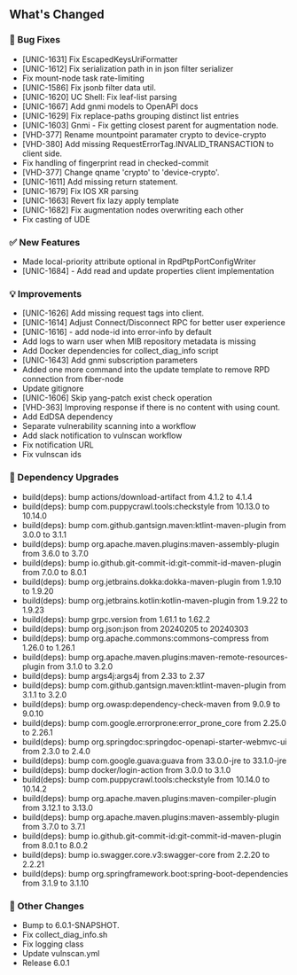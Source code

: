<!-- Release notes generated using configuration in .github/release.yml at 6.0.1 -->

## What's Changed
### 🐞 Bug Fixes
* [UNIC-1631] Fix EscapedKeysUriFormatter
* [UNIC-1612] Fix serialization path in in json filter serializer
* Fix mount-node task rate-limiting
* [UNIC-1586] Fix jsonb filter data util.
* [UNIC-1620] UC Shell: Fix leaf-list parsing
* [UNIC-1667] Add gnmi models to OpenAPI docs
* [UNIC-1629] Fix replace-paths grouping distinct list entries
* [UNIC-1603] Gnmi - Fix getting closest parent for augmentation node.
* [VHD-377] Rename mountpoint paramater crypto to device-crypto
* [VHD-380] Add missing RequestErrorTag.INVALID_TRANSACTION to client side.
* Fix handling of fingerprint read in checked-commit
* [VHD-377] Change qname 'crypto' to 'device-crypto'.
* [UNIC-1611] Add missing return statement.
* [UNIC-1679] Fix IOS XR parsing
* [UNIC-1663] Revert fix lazy apply template
* [UNIC-1682] Fix augmentation nodes overwriting each other
* Fix casting of UDE
### ✅ New Features
* Made local-priority attribute optional in RpdPtpPortConfigWriter
* [UNIC-1684] - Add read and update properties client implementation
### 💡 Improvements
* [UNIC-1626] Add missing request tags into client.
* [UNIC-1614] Adjust Connect/Disconnect RPC for better user experience
* [UNIC-1616] - add node-id into error-info by default
* Add logs to warn user when MIB repository metadata is missing
* Add Docker dependencies for collect_diag_info script
* [UNIC-1643] Add gnmi subscription parameters
* Added one more command into the update template to remove RPD connection from fiber-node
* Update gitignore
* [UNIC-1606] Skip yang-patch exist check operation
* [VHD-363] Improving response if there is no content with using count.
* Add EdDSA dependency
* Separate vulnerability scanning into a workflow
* Add slack notification to vulnscan workflow
* Fix notification URL
* Fix vulnscan ids
### 🔨 Dependency Upgrades
* build(deps): bump actions/download-artifact from 4.1.2 to 4.1.4
* build(deps): bump com.puppycrawl.tools:checkstyle from 10.13.0 to 10.14.0
* build(deps): bump com.github.gantsign.maven:ktlint-maven-plugin from 3.0.0 to 3.1.1
* build(deps): bump org.apache.maven.plugins:maven-assembly-plugin from 3.6.0 to 3.7.0
* build(deps): bump io.github.git-commit-id:git-commit-id-maven-plugin from 7.0.0 to 8.0.1
* build(deps): bump org.jetbrains.dokka:dokka-maven-plugin from 1.9.10 to 1.9.20
* build(deps): bump org.jetbrains.kotlin:kotlin-maven-plugin from 1.9.22 to 1.9.23
* build(deps): bump grpc.version from 1.61.1 to 1.62.2
* build(deps): bump org.json:json from 20240205 to 20240303
* build(deps): bump org.apache.commons:commons-compress from 1.26.0 to 1.26.1
* build(deps): bump org.apache.maven.plugins:maven-remote-resources-plugin from 3.1.0 to 3.2.0
* build(deps): bump args4j:args4j from 2.33 to 2.37
* build(deps): bump com.github.gantsign.maven:ktlint-maven-plugin from 3.1.1 to 3.2.0
* build(deps): bump org.owasp:dependency-check-maven from 9.0.9 to 9.0.10
* build(deps): bump com.google.errorprone:error_prone_core from 2.25.0 to 2.26.1
* build(deps): bump org.springdoc:springdoc-openapi-starter-webmvc-ui from 2.3.0 to 2.4.0
* build(deps): bump com.google.guava:guava from 33.0.0-jre to 33.1.0-jre
* build(deps): bump docker/login-action from 3.0.0 to 3.1.0
* build(deps): bump com.puppycrawl.tools:checkstyle from 10.14.0 to 10.14.2
* build(deps): bump org.apache.maven.plugins:maven-compiler-plugin from 3.12.1 to 3.13.0
* build(deps): bump org.apache.maven.plugins:maven-assembly-plugin from 3.7.0 to 3.7.1
* build(deps): bump io.github.git-commit-id:git-commit-id-maven-plugin from 8.0.1 to 8.0.2
* build(deps): bump io.swagger.core.v3:swagger-core from 2.2.20 to 2.2.21
* build(deps): bump org.springframework.boot:spring-boot-dependencies from 3.1.9 to 3.1.10
### 🔧 Other Changes
* Bump to 6.0.1-SNAPSHOT.
* Fix collect_diag_info.sh
* Fix logging class
* Update vulnscan.yml
* Release 6.0.1
